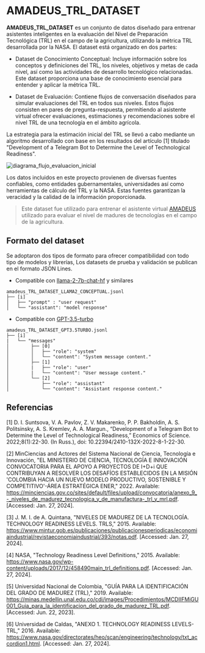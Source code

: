 # AMADEUS_TRL_DATASET
**AMADEUS_TRL_DATASET** es un conjunto de datos diseñado para entrenar asistentes inteligentes en la evaluación del Nivel de Preparación Tecnológica (TRL) en el campo de la agricultura, utilizando la métrica TRL desarrollada por la NASA. El dataset está organizado en dos partes:

* Dataset de Conocimiento Conceptual: Incluye información sobre los conceptos y definiciones del TRL, los niveles, objetivos y metas de cada nivel, así como las actividades de desarrollo tecnológico relacionadas. Este dataset proporciona una base de conocimiento esencial para entender y aplicar la métrica TRL.

* Dataset de Evaluación: Contiene flujos de conversación diseñados para simular evaluaciones del TRL en todos sus niveles. Estos flujos consisten en pares de pregunta-respuesta, permitiendo al asistente virtual ofrecer evaluaciones, estimaciones y recomendaciones sobre el nivel TRL de una tecnología en el ámbito agrícola.

La estrategia para la estimación inicial del TRL se llevó a cabo mediante un algoritmo desarrollado con base en los resultados del artículo [1] titulado "Development of a Telegram Bot to Determine the Level of Technological Readiness".

![diagrama_flujo_evaluacion_inicial](https://github.com/user-attachments/assets/9f9eb3c5-496e-407d-9eaa-867ae7206b59)

Los datos incluidos en este proyecto provienen de diversas fuentes confiables, como entidades gubernamentales, universidades así como herramientas de cálculo del TRL y la NASA. Estas fuentes garantizan la veracidad y la calidad de la información proporcionada.

>Este dataset fue utilizado para entrenar el asistente virtual [AMADEUS](https://github.com/afcoral124/chatbot-telegram-gpt3.5) utilizado para evaluar el nivel de madures de tecnologías en el campo de la agricultura.
## Formato del dataset

Se adoptaron dos tipos de formato para ofrecer compatibilidad con todo tipo de modelos y librerías, Los datasets de prueba y validación se publican en el formato JSON Lines.

* Compatible con [llama-2-7b-chat-hf](https://huggingface.co/meta-llama/Llama-2-7b-chat-hf) y similares
```
amadeus_TRL_DATASET_LLAMA2_CONCEPTUAL.jsonl
├── [i]
│   ├── "prompt" : "user request"
│   └── "assistant": "model response"    
``` 

* Compatible con [GPT-3.5-turbo](https://platform.openai.com/docs/models/gpt-3-5-turbo)
```
amadeus_TRL_DATASET_GPT3.5TURBO.jsonl
├── [i]
|   └── "messages"
│        ├── [0]
│        │   ├── "role": "system"
│        │   └── "content": "System message content."
│        ├── [1]
│        |   ├── "role": "user"
│        |   └── "content": "User message content."
│        └── [2]
│            ├── "role": "assistant"
│            └── "content": "Assistant response content."
```
## Referencias

[1] D. I. Suntsova, V. A. Pavlov, Z. V. Makarenko, P. P. Bakholdin, A. S. Politsinsky, A. S. Kremlev, A. A. Margun., “Development of a Telegram Bot to Determine the Level of Technological Readiness,”  Economics of Science. 2022;8(1):22-30. (In Russ.), doi:  10.22394/2410-132X-2022-8-1-22-30.

[2] MinCiencias and Actores del Sistema Nacional de Ciencia, Tecnología e Innovación, "EL MINISTERIO DE CIENCIA, TECNOLOGÍA E INNOVACIÓN CONVOCATORIA PARA EL APOYO A PROYECTOS DE I+D+i QUE CONTRIBUYAN A RESOLVER LOS DESAFÍOS ESTABLECIDOS EN LA MISIÓN 'COLOMBIA HACIA UN NUEVO MODELO PRODUCTIVO, SOSTENIBLE Y COMPETITIVO'-ÁREA ESTRATÉGICA ENER," 2022. Available: https://minciencias.gov.co/sites/default/files/upload/convocatoria/anexo_9_-_niveles_de_madurez_tecnologica_y_de_manufactura-_trl_y_mrl.pdf. [Accessed: Jan. 27, 2024].

[3] J. M. I. de A. Quintana, "NIVELES DE MADUREZ DE LA TECNOLOGÍA. TECHNOLOGY READINESS LEVELS. TRLS," 2015. Available: https://www.mintur.gob.es/publicaciones/publicacionesperiodicas/economiaindustrial/revistaeconomiaindustrial/393/notas.pdf. [Accessed: Jan. 27, 2024].

[4] NASA, "Technology Readiness Level Definitions," 2015. Available: https://www.nasa.gov/wp-content/uploads/2017/12/458490main_trl_definitions.pdf. [Accessed: Jan. 27, 2024].

[5] Universidad Nacional de Colombia, "GUÍA PARA LA IDENTIFICACIÓN DEL GRADO DE MADUREZ (TRL)," 2019. Available: https://minas.medellin.unal.edu.co/cdi/images/Procedimientos/MCDIIFMiGU001_Guia_para_la_identificacion_del_grado_de_madurez_TRL.pdf. [Accessed: Jun. 22, 2023].

[6] Universidad de Caldas, "ANEXO 1. TECHNOLOGY READINESS LEVELS-TRL," 2016. Available: https://www.nasa.gov/directorates/heo/scan/engineering/technology/txt_accordion1.html. [Accessed: Jan. 27, 2024].
